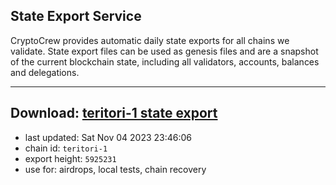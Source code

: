 ## State Export Service
CryptoCrew provides automatic daily state exports for all chains we validate. State export files can be used as genesis files and are a snapshot of the current blockchain state, including all validators, accounts, balances and delegations.

---
**Download: [teritori-1 state export](https://dl.ccvalidators.com/SERVICE/teritori/teritori-1_export_5925231.json)**
---

- last updated: Sat Nov 04 2023 23:46:06
- chain id: `teritori-1`
- export height: `5925231`
- use for: airdrops, local tests, chain recovery
